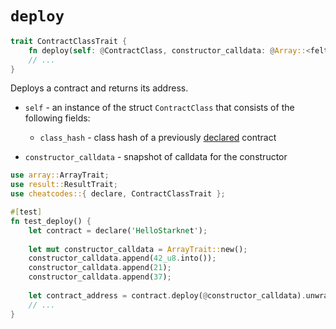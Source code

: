 # `deploy`

```rust 
trait ContractClassTrait {
    fn deploy(self: @ContractClass, constructor_calldata: @Array::<felt252>) -> Result<ContractAddress, RevertedTransaction>;
    // ...
}
```

Deploys a contract and returns its address.

- `self` - an instance of the struct `ContractClass` that consists of the following fields:
  - `class_hash` - class hash of a previously [declared](declare.md) contract

- `constructor_calldata` - snapshot of calldata for the constructor

```rust
use array::ArrayTrait;
use result::ResultTrait;
use cheatcodes::{ declare, ContractClassTrait };

#[test]
fn test_deploy() {
    let contract = declare('HelloStarknet');
    
    let mut constructor_calldata = ArrayTrait::new();
    constructor_calldata.append(42_u8.into());
    constructor_calldata.append(21);
    constructor_calldata.append(37);
  
    let contract_address = contract.deploy(@constructor_calldata).unwrap();
    // ...
}
```
